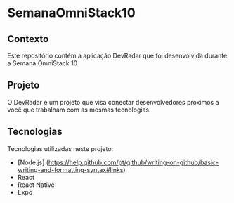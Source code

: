 # SemanaOmniStack10

## Contexto
Este repositório contém a aplicação DevRadar que foi desenvolvida durante a Semana OmniStack 10

## Projeto
O DevRadar é um projeto que visa conectar desenvolvedores próximos a você que trabalham com as mesmas tecnologias.

## Tecnologias
Tecnologias utilizadas neste projeto:

* [Node.js] (https://help.github.com/pt/github/writing-on-github/basic-writing-and-formatting-syntax#links)
* React
* React Native
* Expo
